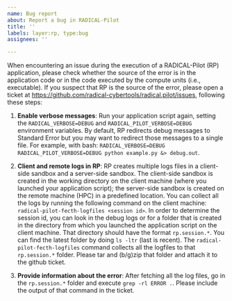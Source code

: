 ```yaml
---
name: Bug report
about: Report a bug in RADICAL-Pilot
title: ''
labels: layer:rp, type:bug
assignees: ''

---
```


When encountering an issue during the execution of a RADICAL-Pilot (RP) application, please check whether the source of the error is in the application code or in the code executed by the compute units (i.e., executable). If you suspect that RP is the source of the error, please open a ticket at https://github.com/radical-cybertools/radical.pilot/issues, following these steps:

1. **Enable verbose messages**: Run your application script again, setting the ``RADICAL_VERBOSE=DEBUG`` and ``RADICAL_PILOT_VERBOSE=DEBUG`` environment variables. By default, RP redirects debug messages to Standard Error but you may want to redirect those messages to a single file. For example, with bash: `RADICAL_VERBOSE=DEBUG RADICAL_PILOT_VERBOSE=DEBUG python example.py &> debug.out`.

2. **Client and remote logs in RP**: RP creates multiple logs files in a client-side sandbox and a server-side sandbox. The client-side sandbox is created in the
working directory on the client machine (where you launched your application script); the server-side sandbox is created on the remote machine (HPC) in a predefined location. You can collect all the logs by running the following command on the client machine: `radical-pilot-fecth-logfiles <session id>`. In order to determine the session id, you can look in the debug logs or for a folder that is created in the directory from which you launched the application script on the client machine. That directory should have the format ```rp.session.*```. You can find the latest folder by doing ``ls -ltr`` (last is recent). The `radical-pilot-fecth-logfiles` command collects all the logfiles to that `rp.session.*` folder. Please tar and (b/g)zip that folder and attach it to the github ticket.

3. **Provide information about the error**: After fetching all the log files, go in the `rp.session.*` folder and execute `grep -rl ERROR .`. Please include the output of that command in the ticket.
